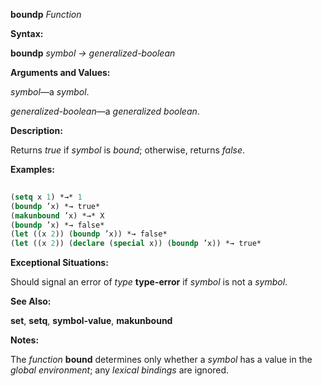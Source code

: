 **boundp** *Function* 



**Syntax:** 



**boundp** *symbol → generalized-boolean* 



**Arguments and Values:** 



*symbol*—a *symbol*. 



*generalized-boolean*—a *generalized boolean*. 



**Description:** 



Returns *true* if *symbol* is *bound*; otherwise, returns *false*. 







 



 



**Examples:**
```lisp
 
(setq x 1) *→* 1 
(boundp ’x) *→ true* 
(makunbound ’x) *→* X 
(boundp ’x) *→ false* 
(let ((x 2)) (boundp ’x)) *→ false* 
(let ((x 2)) (declare (special x)) (boundp ’x)) *→ true* 

```
**Exceptional Situations:** 



Should signal an error of *type* **type-error** if *symbol* is not a *symbol*. 



**See Also:** 



**set**, **setq**, **symbol-value**, **makunbound** 



**Notes:** 



The *function* **bound** determines only whether a *symbol* has a value in the *global environment*; any *lexical bindings* are ignored. 



